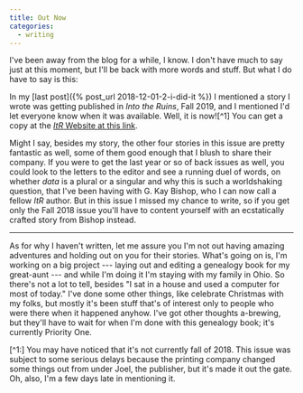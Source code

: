 ```yaml
---
title: Out Now
categories:
  - writing
---
```


I've been away from the blog for a while, I know. I don't have much to say just at this moment, but I'll be back with more words and stuff. But what I do have to say is this:

In my [last post]({% post_url 2018-12-01-2-i-did-it %}) I mentioned a story I wrote was getting published in *Into the Ruins*, Fall 2019, and I mentioned I'd let everyone know when it was available. Well, it is now![^1] You can get a copy at the [*ItR* Website at this link](https://intotheruins.com/issues/issue-11-fall-2018/). 

Might I say, besides my story, the other four stories in this issue are pretty fantastic as well, some of them good enough that I blush to share their company. If you were to get the last year or so of back issues as well, you could look to the letters to the editor and see a running duel of words, on whether *data* is a plural or a singular and why this is such a worldshaking question, that I've been having with G. Kay Bishop, who I can now call a fellow *ItR* author. But in this issue I missed my chance to write, so if you get only the Fall 2018 issue you'll have to content yourself with an ecstatically crafted story from Bishop instead.

***

As for why I haven't written, let me assure you I'm not out having amazing adventures and holding out on you for their stories. What's going on is, I'm working on a big project --- laying out and editing a genealogy book for my great-aunt --- and while I'm doing it I'm staying with my family in Ohio. So there's not a lot to tell, besides "I sat in a house and used a computer for most of today." I've done some other things, like celebrate Christmas with my folks, but mostly it's been stuff that's of interest only to people who were there when it happened anyhow. I've got other thoughts a-brewing, but they'll have to wait for when I'm done with this genealogy book; it's currently Priority One.


[^1:] You may have noticed that it's not currently fall of 2018. This issue was subject to some serious delays because the printing company changed some things out from under Joel, the publisher, but it's made it out the gate. Oh, also, I'm a few days late in mentioning it.
